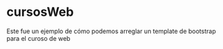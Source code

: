 # cursosWeb
Este fue un ejemplo de cómo podemos arreglar un template de bootstrap para el curoso de web
